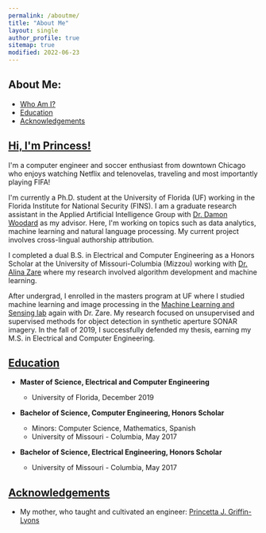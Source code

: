 ```yaml
---
permalink: /aboutme/
title: "About Me"
layout: single
author_profile: true
sitemap: true
modified: 2022-06-23
---
```

## About Me:
* [Who Am I?](intro)
* [Education](education)
* [Acknowledgements](acknowledge)

## [Hi, I'm Princess!](#intro)
I'm a computer engineer and soccer enthusiast from downtown Chicago who enjoys watching Netflix and telenovelas, traveling and most importantly playing FIFA!

I'm currently a Ph.D. student at the University of Florida (UF) working in the Florida Institute for National Security (FINS). I am a graduate research assistant in the Applied Artificial Intelligence Group with [Dr. Damon Woodard](http://damonwoodard.com) as my advisor. Here, I'm working on topics such as data analytics, machine learning and natural language processing. My current project involves cross-lingual authorship attribution.

I completed a dual B.S. in Electrical and Computer Engineering as a Honors Scholar at the University of Missouri-Columbia (Mizzou) working with [Dr. Alina Zare](https://faculty.eng.ufl.edu/machine-learning/people/faculty/) where my research involved algorithm development and machine learning.

After undergrad, I enrolled in the masters program at UF where I studied machine learning and image processing in the [Machine Learning and Sensing lab](https://faculty.eng.ufl.edu/machine-learning/machine-learning-sensing-lab/) again with Dr. Zare. My research focused on unsupervised and supervised methods for object detection in synthetic aperture SONAR imagery. In the fall of 2019, I successfully defended my thesis, earning my M.S. in Electrical and Computer Engineering.

## [Education](#education)
* **Master of Science, Electrical and Computer Engineering**
  * University of Florida, December 2019

* **Bachelor of Science, Computer Engineering, Honors Scholar**
  * Minors: Computer Science, Mathematics, Spanish
  * University of Missouri - Columbia, May 2017

* **Bachelor of Science, Electrical Engineering, Honors Scholar**
  * University of Missouri - Columbia, May 2017

## [Acknowledgements](#acknowledge)
* My mother, who taught and cultivated an engineer: [Princetta J. Griffin-Lyons](/assets/documents/PrincettaLyons2022.pdf)
